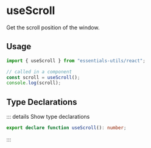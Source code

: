 # useScroll

Get the scroll position of the window.

## Usage

```js
import { useScroll } from "essentials-utils/react";

// called in a component
const scroll = useScroll();
console.log(scroll);
```

## Type Declarations

::: details Show type declarations

```ts
export declare function useScroll(): number;
```

:::

